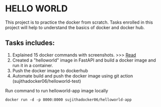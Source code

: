 # HELLO WORLD

This project is to practice the docker from scratch. Tasks enrolled in this project will help to understand the basics of docker and docker hub.

## Tasks includes:

1. Explained 15 docker commands with screenshots. >>> [Read](./docker-commands.md)
2. Created a "helloworld" image in FastAPI and build a docker image and run it in a container.
3. Push the docker image to dockerhub
4. Automate build and push the docker image using git action (sujithadocker06/helloworld-test)



Run command to run helloworld-app image locally
```
docker run -d -p 8000:8000 sujithadocker06/helloworld-app
```


